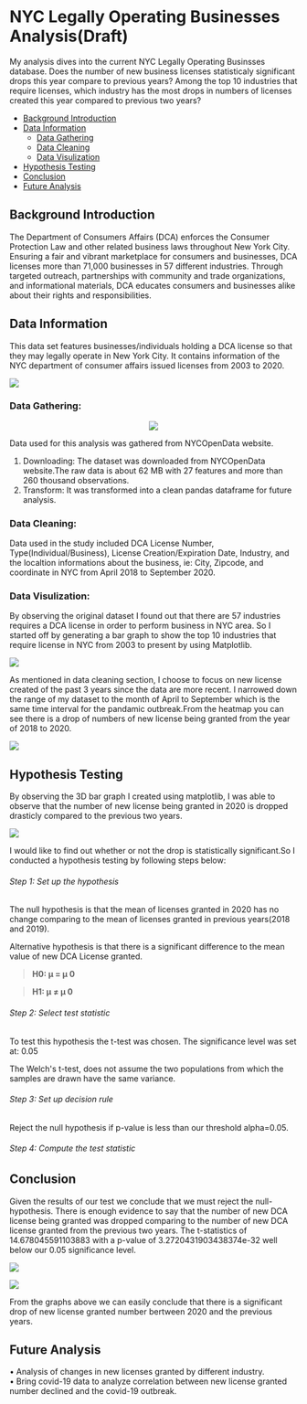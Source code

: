 # NYC Legally Operating Businesses Analysis(Draft)

My analysis dives into the current NYC Legally Operating Businsses database. Does the number of new business licenses statisticaly significant drops this year compare to previous years? Among the top 10 industries that require licenses, which industry has the most drops in numbers of licenses created this year compared to previous two years?

* [Background Introduction](#background-introduction)
* [Data Information](#data-information)
    * [Data Gathering](#data-gathering)
    * [Data Cleaning](#data-cleaning)
    * [Data Visulization](#data-vissulization)
* [Hypothesis Testing](#hypothesis-testing)
* [Conclusion](#conclusion)
* [Future Analysis](#future-analysis)

## Background Introduction
The Department of Consumers Affairs (DCA) enforces the Consumer Protection Law and other related business laws throughout New York City. Ensuring a fair and vibrant marketplace for consumers and businesses, DCA licenses more than 71,000 businesses in 57 different industries. Through targeted outreach, partnerships with community and trade organizations, and informational materials, DCA educates consumers and businesses alike about their rights and responsibilities.

## Data Information
This data set features businesses/individuals holding a DCA license so that they may legally operate in New York City. It contains information of the NYC department of consumer affairs issued licenses from 2003 to 2020.
<p align="left">
  <img src="img/raw_dats_screenshot.png">
</p>

### Data Gathering:
<p align="center">
  <img src="img/NYCOpenData.png">
</p>

Data used for this analysis was gathered from NYCOpenData website.

1)  Downloading:  The dataset was downloaded from NYCOpenData website.The raw data is about 62 MB with 27 features and more than 260 thousand observations.
2)  Transform:  It was transformed into a clean pandas dataframe for future analysis.

### Data Cleaning:
Data used in the study included DCA License Number, Type(Individual/Business), License Creation/Expiration Date, Industry, and the localtion informations about the business, ie: City, Zipcode, and coordinate in NYC from April 2018 to September 2020.

### Data Visulization:
By observing the original dataset I found out that there are 57 industries requires a DCA license in order to perform business in NYC area.
So I started off by generating a bar graph to show the top 10 industries that require license in NYC from 2003 to present by using Matplotlib.
<p align="left">
  <img src="img/top_10_industry.png">
</p>
As mentioned in data cleaning section, I choose to focus on new license created of the past 3 years since the data are more recent. I narrowed down the range of my dataset to the month of April to September which is the same time interval for the pandamic outbreak.From the heatmap you can see there is a drop of numbers of new license being granted from the year of 2018 to 2020.
<p align="left">
  <img src="img/heatmap_comparision.png">
</p>

## Hypothesis Testing
By observing the 3D bar graph I created using matplotlib, I was able to observe that the number of new license being granted in 2020 is dropped drasticly compared to the previous two years.
<p align="left">
  <img src="img/3D_bar.png">
</p>
I would like to find out whether or not the drop is statistically significant.So I conducted a hypothesis testing by following steps below:

###### Step 1: Set up the hypothesis
The null hypothesis is that the mean of licenses granted in 2020 has no change comparing to the mean of licenses granted in previous years(2018 and 2019).


Alternative hypothesis is that there is a significant difference to the mean value of new DCA License granted.

>**H0: μ = μ 0**

>**H1: μ ≠ μ 0**

###### Step 2: Select test statistic
To test this hypothesis the t-test was chosen.
The significance level was set at: 0.05

The Welch's t-test, does not assume the two populations from which the samples are drawn have the same variance.

###### Step 3: Set up decision rule
Reject the null hypothesis if p-value is less than our threshold alpha=0.05.

###### Step 4: Compute the test statistic


## Conclusion
Given the results of our test we conclude that we must reject the null-hypothesis.  There is enough evidence to say that the number of new DCA license being granted was dropped comparing to the number of new DCA license granted from the previous two years. 
The t-statistics of 14.678045591103883 with a p-value of 3.2720431903438374e-32 well below our 0.05 significance level. 
<p align="left">
  <img src="img/scatter_plot.png">
</p>
<p align="left">
  <img src="img/box_plot.png">
</p>
From the graphs above we can easily conclude that there is a significant drop of new license granted number bertween 2020 and the previous years.

## Future Analysis
• Analysis of changes in new licenses granted by different industry.<br>
• Bring covid-19 data to analyze correlation between new license granted number declined and the covid-19 outbreak.<br>

